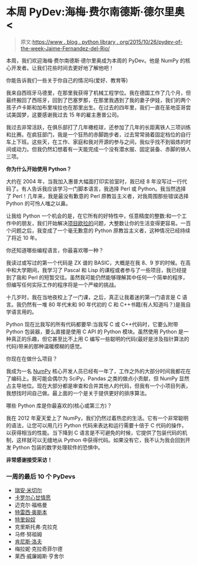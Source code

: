 # 本周 PyDev:海梅·费尔南德斯·德尔里奥<

> 原文:[https://www . blog . python library . org/2015/10/26/pydev-of-the-week-Jaime-Fernandez-del-Rio/](https://www.blog.pythonlibrary.org/2015/10/26/pydev-of-the-week-jaime-fernandez-del-rio/)

本周，我们欢迎海梅·费尔南德斯·德尔里奥成为本周的 PyDev。他是 NumPy 的核心开发者。让我们花些时间去更好地了解他吧！

你能告诉我们一些关于你自己的情况吗(爱好、教育等)

我来自西班牙马德里，在那里我获得了机械工程学位。我在德国工作了几个月，但最终搬回了西班牙，回到了巴塞罗那，在那里我遇到了我的妻子伊娃，我们的两个孩子卢卡斯和加布里埃拉也在那里出生。在过去的四年里，我们一直在圣地亚哥尝试美国梦，这要感谢我过去 15 年的雇主惠普公司。

我过去非常活跃，在俱乐部打了几年橄榄球，还参加了几年的长距离铁人三项训练和比赛。在疯狂部门，我是一个狂热的赤脚跑步者，过去常常骑着固定档位的自行车上下班。这些天，在工作、家庭和我对开源的参与之间，我似乎找不到锻炼的时间或动力。但我仍然幻想着有一天能完成一个没有潜水服、固定装备、赤脚的铁人三项。

**你为什么开始使用 Python？**

大约在 2004 年，当我加入惠普大幅面打印实验室时，我已经 8 年没写过一行代码了。有人告诉我应该学习一门脚本语言，我选择 Perl 或 Python。我当然选择了 Perl！几年来，我是最没有歉意的 Perl 原教旨主义者，对我周围那些错误选择 Python 的可怜人嗤之以鼻。

让我给 Python 一个机会的是，在它所有的好特性中，任意精度的整数:和一个工作中的朋友，我们开始解决[项目欧拉的](https://projecteuler.net/)问题，大整数让你的生活变得更容易。一百个问题之后，我变成了一个毫无歉意的 Python 原教旨主义者，这种情况已经持续了将近 10 年。

你还知道哪些编程语言，你最喜欢哪一种？

我读过或写过的第一个代码是 ZX 谱的 BASIC，大概是在我 8、9 岁的时候。在高中和大学期间，我学习了 Pascal 和 Lisp 的课程或者参与了一些项目，我已经提到了我和 Perl 的短暂交往。虽然我可能仍然能够理解其中任何一个简单的程序，但编写任何实际工作的程序将是一个严峻的挑战。

十几岁时，我在当地夜校上了一门课，之后，真正让我着迷的第一门语言是 C 语言。我仍然有一堆 80 年代末和 90 年代初的 C 和 C++书籍(有人知道吗？)是我自学语言用的。

Python 现在比我写的所有代码都要早:当我写 C 或 C++代码时，它要么附带 Python 包装器，要么直接是使用 C API 的 Python 模块。虽然使用 Python 是一种真正的乐趣，但它甚至比不上用 C 编写一些聪明的代码(最好是涉及指针算法的代码)带来的那种温暖模糊的感觉。

你现在在做什么项目？

我成为一名 [NumPy](http://www.numpy.org/) 核心开发人员已经有一年了，工作之外的大部分时间我都花在了编码上。我可能会偶尔为 SciPy，Pandas 之类的做点小贡献，但 NumPy 显然占主导地位。现在大部分都是审查和合并其他人的代码，但我有一个小项目列表，我想找时间自己做。最上面的一个是关于提供更好的排序算法。

哪些 Python 库是你最喜欢的(核心或第三方)？

我在 2012 年夏天爱上了 NumPy，我们仍然过着热恋的生活。它有一个非常聪明的语法，让您可以用几行 Python 代码来表达和运行需要十倍于 C 代码的操作，以获得相当的性能。当下降到 C 语言是不可避免的时候，它提供了包装代码的机制，这样就可以无缝地从 Python 中获得代码。如果没有它，我不认为我会回到开发 Python 包装的数字处理软件的恐惧中。

**非常感谢接受采访！**

### 一周的最后 10 个 PyDevs

*   [瑞安·米切尔](https://www.blog.pythonlibrary.org/2015/10/19/pydev-of-the-week-ryan-mitchell/)
*   [卡罗尔心甘情愿](https://www.blog.pythonlibrary.org/2015/10/12/pydev-of-the-week-carol-willing/)
*   迈克尔·福格曼
*   [特雷西·奥斯本](https://www.blog.pythonlibrary.org/2015/09/28/pydev-of-the-week-tracy-osborn/)
*   [特里匈奴](https://www.blog.pythonlibrary.org/2015/09/21/pydev-of-the-week-trey-hunner/)
*   克里斯托弗·克拉克
*   马修·努祖姆
*   [肯尼斯·洛夫](https://www.blog.pythonlibrary.org/2015/08/31/pydev-of-the-week-kenneth-love/)
*   梅拉妮·克拉奇菲尔德
*   莱西·威廉姆斯·亨舍尔